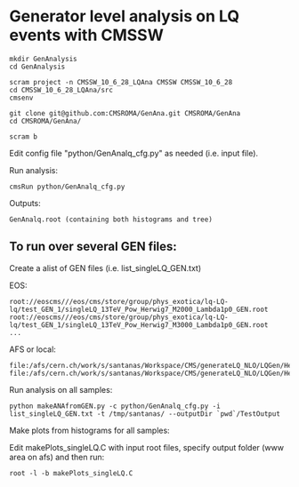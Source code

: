 # Generator level analysis on LQ events with CMSSW

```
mkdir GenAnalysis
cd GenAnalysis

scram project -n CMSSW_10_6_28_LQAna CMSSW CMSSW_10_6_28
cd CMSSW_10_6_28_LQAna/src
cmsenv

git clone git@github.com:CMSROMA/GenAna.git CMSROMA/GenAna
cd CMSROMA/GenAna/

scram b
```

Edit config file "python/GenAnalq_cfg.py" as needed (i.e. input file).

Run analysis:
```
cmsRun python/GenAnalq_cfg.py
```

Outputs:
```
GenAnalq.root (containing both histograms and tree)
```

## To run over several GEN files:

Create a alist of GEN files (i.e. list_singleLQ_GEN.txt)

EOS:
```
root://eoscms///eos/cms/store/group/phys_exotica/lq-LQ-lq/test_GEN_1/singleLQ_13TeV_Pow_Herwig7_M2000_Lambda1p0_GEN.root
root://eoscms///eos/cms/store/group/phys_exotica/lq-LQ-lq/test_GEN_1/singleLQ_13TeV_Pow_Herwig7_M3000_Lambda1p0_GEN.root
...
```

AFS or local:
```
file:/afs/cern.ch/work/s/santanas/Workspace/CMS/generateLQ_NLO/LQGen/HerwigInterface/CMSSW_10_6_28_LQGen/src/LeptonInducedLQ_umu_GEN_HerwigNew/LeptonInducedLQ_umu_18_11_22_M1000_Lambda1p0_mod__1.root
file:/afs/cern.ch/work/s/santanas/Workspace/CMS/generateLQ_NLO/LQGen/HerwigInterface/CMSSW_10_6_28_LQGen/src/LeptonInducedLQ_umu_GEN_HerwigNew/LeptonInducedLQ_umu_18_11_22_M3000_Lambda1p0_mod__1.root
```

Run analysis on all samples:
```
python makeANAfromGEN.py -c python/GenAnalq_cfg.py -i list_singleLQ_GEN.txt -t /tmp/santanas/ --outputDir `pwd`/TestOutput
```

Make plots from histograms for all samples:

Edit makePlots_singleLQ.C with input root files, specify output folder (www area on afs) and then run:
```
root -l -b makePlots_singleLQ.C
```


